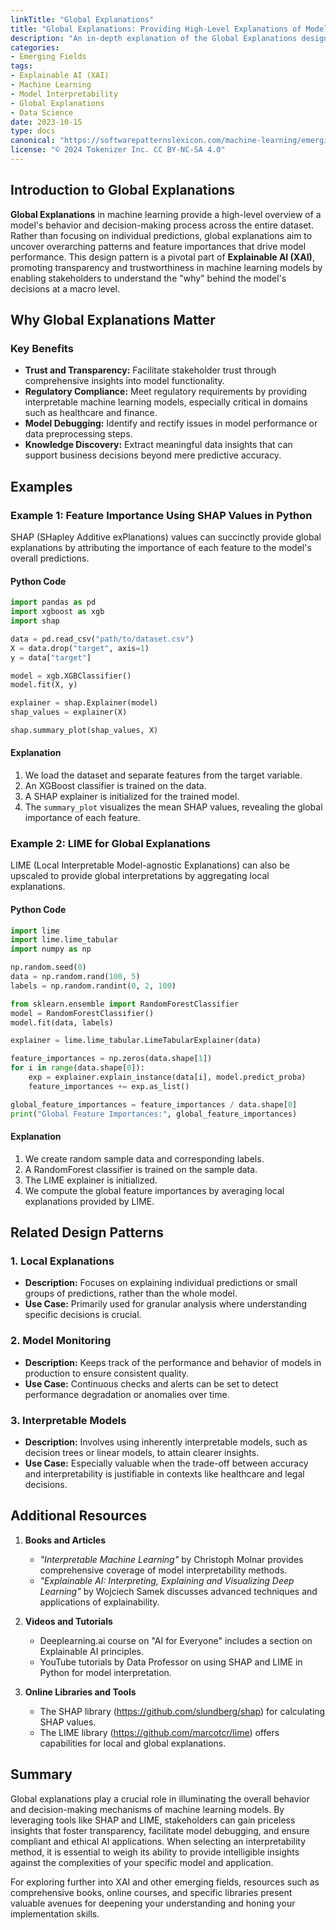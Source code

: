 ```yaml
---
linkTitle: "Global Explanations"
title: "Global Explanations: Providing High-Level Explanations of Model Behavior Across the Entire Dataset"
description: "An in-depth explanation of the Global Explanations design pattern, a critical component of Explainable AI, that provides insights into model behavior from a holistic perspective."
categories:
- Emerging Fields
tags:
- Explainable AI (XAI)
- Machine Learning
- Model Interpretability
- Global Explanations
- Data Science
date: 2023-10-15
type: docs
canonical: "https://softwarepatternslexicon.com/machine-learning/emerging-fields/explainable-ai-(xai)/global-explanations"
license: "© 2024 Tokenizer Inc. CC BY-NC-SA 4.0"
---
```


## Introduction to Global Explanations 

**Global Explanations** in machine learning provide a high-level overview of a model's behavior and decision-making process across the entire dataset. Rather than focusing on individual predictions, global explanations aim to uncover overarching patterns and feature importances that drive model performance. This design pattern is a pivotal part of **Explainable AI (XAI)**, promoting transparency and trustworthiness in machine learning models by enabling stakeholders to understand the "why" behind the model's decisions at a macro level.

## Why Global Explanations Matter

### Key Benefits
- **Trust and Transparency:** Facilitate stakeholder trust through comprehensive insights into model functionality.
- **Regulatory Compliance:** Meet regulatory requirements by providing interpretable machine learning models, especially critical in domains such as healthcare and finance.
- **Model Debugging:** Identify and rectify issues in model performance or data preprocessing steps.
- **Knowledge Discovery:** Extract meaningful data insights that can support business decisions beyond mere predictive accuracy.

## Examples

### Example 1: Feature Importance Using SHAP Values in Python

SHAP (SHapley Additive exPlanations) values can succinctly provide global explanations by attributing the importance of each feature to the model's overall predictions.

#### Python Code
```python
import pandas as pd
import xgboost as xgb
import shap

data = pd.read_csv("path/to/dataset.csv")
X = data.drop("target", axis=1)
y = data["target"]

model = xgb.XGBClassifier()
model.fit(X, y)

explainer = shap.Explainer(model)
shap_values = explainer(X)

shap.summary_plot(shap_values, X)
```

#### Explanation
1. We load the dataset and separate features from the target variable.
2. An XGBoost classifier is trained on the data.
3. A SHAP explainer is initialized for the trained model.
4. The `summary_plot` visualizes the mean SHAP values, revealing the global importance of each feature.

### Example 2: LIME for Global Explanations

LIME (Local Interpretable Model-agnostic Explanations) can also be upscaled to provide global interpretations by aggregating local explanations.

#### Python Code
```python
import lime
import lime.lime_tabular
import numpy as np

np.random.seed(0)
data = np.random.rand(100, 5)
labels = np.random.randint(0, 2, 100)

from sklearn.ensemble import RandomForestClassifier
model = RandomForestClassifier()
model.fit(data, labels)

explainer = lime.lime_tabular.LimeTabularExplainer(data)

feature_importances = np.zeros(data.shape[1])
for i in range(data.shape[0]):
    exp = explainer.explain_instance(data[i], model.predict_proba)
    feature_importances += exp.as_list()

global_feature_importances = feature_importances / data.shape[0]
print("Global Feature Importances:", global_feature_importances)
```

#### Explanation
1. We create random sample data and corresponding labels.
2. A RandomForest classifier is trained on the sample data.
3. The LIME explainer is initialized.
4. We compute the global feature importances by averaging local explanations provided by LIME.

## Related Design Patterns

### 1. **Local Explanations**
   - **Description:** Focuses on explaining individual predictions or small groups of predictions, rather than the whole model.
   - **Use Case:** Primarily used for granular analysis where understanding specific decisions is crucial.

### 2. **Model Monitoring**
   - **Description:** Keeps track of the performance and behavior of models in production to ensure consistent quality.
   - **Use Case:** Continuous checks and alerts can be set to detect performance degradation or anomalies over time.

### 3. **Interpretable Models**
   - **Description:** Involves using inherently interpretable models, such as decision trees or linear models, to attain clearer insights.
   - **Use Case:** Especially valuable when the trade-off between accuracy and interpretability is justifiable in contexts like healthcare and legal decisions.

## Additional Resources

1. **Books and Articles**
   - *"Interpretable Machine Learning"* by Christoph Molnar provides comprehensive coverage of model interpretability methods.
   - *"Explainable AI: Interpreting, Explaining and Visualizing Deep Learning"* by Wojciech Samek discusses advanced techniques and applications of explainability.

2. **Videos and Tutorials**
   - Deeplearning.ai course on "AI for Everyone" includes a section on Explainable AI principles.
   - YouTube tutorials by Data Professor on using SHAP and LIME in Python for model interpretation.

3. **Online Libraries and Tools**
   - The SHAP library (https://github.com/slundberg/shap) for calculating SHAP values.
   - The LIME library (https://github.com/marcotcr/lime) offers capabilities for local and global explanations.


## Summary

Global explanations play a crucial role in illuminating the overall behavior and decision-making mechanisms of machine learning models. By leveraging tools like SHAP and LIME, stakeholders can gain priceless insights that foster transparency, facilitate model debugging, and ensure compliant and ethical AI applications. When selecting an interpretability method, it is essential to weigh its ability to provide intelligible insights against the complexities of your specific model and application.

For exploring further into XAI and other emerging fields, resources such as comprehensive books, online courses, and specific libraries present valuable avenues for deepening your understanding and honing your implementation skills.


